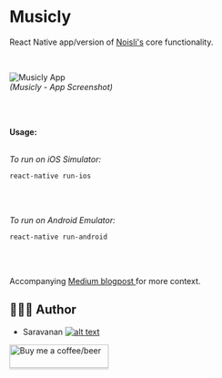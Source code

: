 # Musicly
React Native app/version of <a target="_tab" href="https://www.noisli.com/">Noisli's</a> core functionality.

<br/>

![Musicly App](https://raw.githubusercontent.com/saru2020/Musicly/master/Musicly%20-%20App%20Screenshot.png)
<br/>
<i>(Musicly - App Screenshot)</i>

<br/>
<br/>

<b>Usage:</b>
<br/>
<br/>

<i>To run on iOS Simulator:</i>

```
react-native run-ios
```

<br/>
<br/>

<i>To run on Android Emulator:</i>

```
react-native run-android
```

<br/>
<br/>

Accompanying <a target="_blank" href="https://medium.com/@saruiosdev/musicly-noisli-in-react-native-efd14023bd7c"> Medium blogpost </a> for more context.


## 👨🏻‍💻 Author
[1.1]: http://i.imgur.com/tXSoThF.png
[1]: http://www.twitter.com/saruhere

* Saravanan [![alt text][1.1]][1]

<a class="bmc-button" target="_blank" href="https://www.buymeacoffee.com/saru2020"><img src="https://www.buymeacoffee.com/assets/img/custom_images/orange_img.png" alt="Buy me a coffee/beer" style="height: 41px !important;width: 174px !important;box-shadow: 0px 3px 2px 0px rgba(190, 190, 190, 0.5) !important;-webkit-box-shadow: 0px 3px 2px 0px rgba(190, 190, 190, 0.5) !important;"><span style="margin-left:5px"></span></a>
